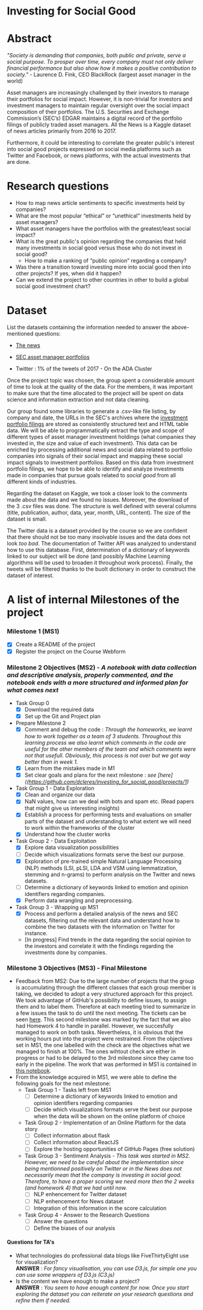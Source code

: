 # Investing for Social Good

# Abstract
*"Society is demanding that companies, both public and private, serve a social purpose. To prosper over time, every company must not only deliver financial performance but also show how it makes a positive contribution to society."* - Laurence D. Fink, CEO BlackRock (largest asset manager in the world)

Asset managers are increasingly challenged by their investors to manage their portfolios for social impact. However, it is non-trivial for investors and investment managers to maintain regular oversight over the social impact composition of their portfolios. The U.S. Securities and Exchange Commission’s (SEC’s) EDGAR maintains a digital record of the portfolio filings of publicly traded asset managers. All the News is a Kaggle dataset of news articles primarily from 2016 to 2017. 

Furthermore, it could be interesting to correlate the greater public's interest into social good projects expressed on social media platforms such as Twitter and Facebook, or news platforms, with the actual investments that are done. 

# Research questions
- How to map news article sentiments to specific investments held by companies?
- What are the most popular “ethical” or “unethical” investments held by asset managers?
- What asset managers have the portfolios with the greatest/least social impact?
- What is the great public's opinion regarding the companies that held many investments in social good versus those who do not invest in social good? 
  - How to make a ranking of “public opinion” regarding a company? 
- Was there a transition toward investing more into social good then into other projects? If yes, when did it happen? 
- Can we extend the project to other countries in other to build a global social good investment chart? 

# Dataset
List the datasets containing the information needed to answer the above-mentioned questions: 

- [The news](https://www.kaggle.com/snapcrack/all-the-news/home)

- [SEC asset manager portfolios](https://www.sec.gov/cgi-bin/browse-edgar?company=&CIK=&type=13F&owner=include&count=40&action=getcurrent)
- Twitter : 1% of the tweets of 2017 - On the ADA Cluster

Once the project topic was chosen, the group spent a considerable amount of time to look at the quality of the data. For the members, it was important to make sure that the time allocated to the project will be spent on data science and information extraction and not data cleaning.

Our group found some libraries to generate a .csv-like file listing, by company and date, the URLs in the SEC's archives where the [investment portfolio filings](https://github.com/edouardswiac/python-edgar) are stored as consistently structured text and HTML table data. We will be able to programmatically extract the type and scope of different types of asset manager investment holdings (what companies they invested in, the size and value of each investment). This data can be enriched by processing additional news and social data related to portfolio companies into signals of their social impact and mapping these social impact signals to investment portfolios. Based on this data from investment portfolio filings, we hope to be able to identify and analyze investments made in companies that pursue goals related to *social good* from all different kinds of industries. 

Regarding the dataset on Kaggle, we took a closer look to the comments made about the data and we found no issues. Moreover, the download of the 3 .csv files was done. The structure is well defined with several columns (title, publication, author, data, year, month, URL, content). The size of the dataset is small. 

The Twitter data is a dataset provided by the course so we are confident that there should not be too many insolvable issues and the data does not look *too bad*. The documentation of Twitter API was analyzed to understand how to use this database. First, determination of a dictionary of keywords linked to our subject will be done (and possibly Machine Learning algorithms will be used to broaden it throughout work process). Finally, the tweets will be filtered thanks to the buolt dictionary in order to construct the dataset of interest.

# A list of internal Milestones of the project

### Milestone 1 (MS1) 
- [x] Create a README of the project
- [x] Register the project on the Course Webform

### Milestone 2 Objectives (MS2) - *A notebook with data collection and descriptive analysis, properly commented, and the notebook ends with a more structured and informed plan for what comes next*
- Task Group 0
  - [x] Download the required data
  - [x] Set up the Git and Project plan
- Prepare Milestone 2 
  - [x] Comment and debug the code : *Through the homeworks, we learnt how to work together as a team of 3 students. Throughout this learning process we also learnt which comments in the code are useful for the other members of the team and which comments were not that usefull. Obviously, this process is not over but we got way better than in week 1.*
  - [x] Learn from the mistakes made in M1
  - [x] Set clear goals and plans for the next milestone : *see [here]((https://github.com/dcleres/investing_for_social_good/projects/1)*
- Task Group 1 - Data Exploration
  - [x] Clean and organize our data
  - [x] NaN values, how can we deal with bots and spam etc. (Read papers that might give us interesting insights)
  - [x] Establish a process for performing tests and evaluations on smaller parts of the dataset and understanding to what extent we will need to work within the frameworks of the cluster
  - [x] Understand how the cluster works
- Task Group 2 - Data Exploitation
  - [x] Explore data visualization possibilities
  - [ ] Decide which visualizations formats serve the best our purpose.
  - [x] Exploration of pre-trained simple Natural Language Processing (NLP) methods (LSI, pLSI, LDA and VSM using lemmatization, stemming and n-grams) to perform analysis on the Twitter and news datasets.
  - [ ] Determine a dictionary of keywords linked to emotion and opinion identifiers regarding companies. 
  - [x] Perform data wrangling and preprocessing.
- Task Group 3 - Wrapping up MS1  
  - [x] Process and perform a detailed analysis of the news and SEC datasets, filtering out the relevant data and understand how to combine the two datasets with the information on Twitter for instance.
  - [In progress] Find trends in the data regarding the social opinion to the investors and correlate it with the findings regarding the investments done by companies. 
    
### Milestone 3 Objectives (MS3) - Final Milestone
- Feedback from MS2: Due to the large number of projects that the group is accumulating through the different classes that each group member is taking, we decided to adopt a very structured approach for this project. We took advantage of GitHub's possibility to define issues, to assign them and to label them. Therefore at each meeting tried to summarize in a few issues the task to do until the next meeting. The tickets can be seen [here](https://github.com/dcleres/investing_for_social_good/projects/1). This second milestone was marked by the fact that we also had Homework 4 to handle in parallel. However, we succesfully managed to work on both tasks. Nevertheless, it is obvious that the working hours put into the project were restrained. From the objectives set in MS1, the one labelled with the check are the objectives what we managed to finish at 100%. The ones wihtout check are either in progress or had to be delayed to the 3rd milestone since they came too early in the pipeline. The work that was performed in MS1 is contained in [this notebook](https://github.com/dcleres/investing_for_social_good/blob/master/Investment%20Dataset%20Processing.ipynb). 
- From the knowledge acquired in MS1, we were able to define the following goals for the next milestone: 
  - Task Group 1 - Tasks left from MS1 
    - [ ] Determine a dictionary of keywords linked to emotion and opinion identifiers regarding companies
    - [ ] Decide which visualizations formats serve the best our purpose when the data will be shown on the online platform of choice
  - Task Group 2 - Implementation of an Online Platform for the data story 
    - [ ] Collect information about flask 
    - [ ] Collect information about ReactJS
    - [ ] Explore the hosting opportunities of GitHub Pages (free solution) 
  - Task Group 3 - Sentiment Analysis - *This task was started in MS2. However, we need to be careful about the implementation since being mentionned positively on Twitter or in the News does not necessarily mean that the company is investing in social good. Therefore, to have a proper scoring we need more then the 2 weeks (and homework 4) that we had until now.*
    - [ ] NLP enhencement for Twitter dataset 
    - [ ] NLP enhencement for News dataset 
    - [ ] Integration of this information in the score calculation 
  - Task Group 4 - Answer to the Research Questions 
    - [ ] Answer the questions
    - [ ] Define the biases of our analysis
     
#### Questions for TA's

- What technologies do professional data blogs like FiveThirtyEight use for visualization?\
    **ANSWER** : *For fancy visualisation, you can use D3.js, for simple one you can use some wrappers of D3.js (C3.js)* 
- Is the content we have enough to make a project?\
    **ANSWER** :  *You seem to have enough content for now. Once you start exploring the dataset you can reiterate on your research questions and refine them if needed.*
